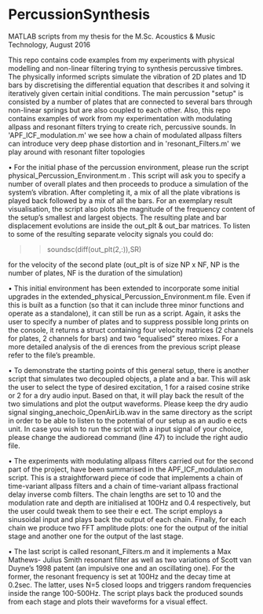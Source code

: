 # PercussionSynthesis
MATLAB scripts from my thesis for the M.Sc. Acoustics &amp; Music Technology, August 2016

This repo contains code examples from my experiments with physical modelling and non-linear filtering trying to synthesis percussive timbres. The physically informed scripts simulate the vibration of 2D plates and 1D bars by discretising the differential equation that describes it and solving it iteratively given certain initial conditions. The main percussion "setup" is consisted by a number of plates that are connected to several bars through non-linear springs but are also coupled to each other. Also, this repo contains examples of work from my experimentation with modulating allpass and resonant filters trying to create rich, percussive sounds. In 'APF_ICF_modulation.m' we see how a chain of modulated allpass filters can introduce very deep phase distortion and in 'resonant_Filters.m' we play around with resonant filter topologies


• For the initial phase of the percussion environment, please run the script physical_Percussion_Environment.m . This script will ask you to specify a number of overall plates and then proceeds to produce a simulation of the system’s vibration. After completing it, a mix of all the plate vibrations is played back followed by a mix of all the bars. For an exemplary result visualisation, the script also plots the magnitude of the frequency content of the setup’s smallest and largest objects. The resulting plate and bar displacement evolutions are inside the out_plt & out_bar matrices. To listen to some of the resulting separate velocity signals you could do: 

>> soundsc(diff(out_plt(2,:)),SR) 

for the velocity of the second plate (out_plt is of size NP x NF, NP is the number of plates, NF is the duration of the simulation) 

 
• This initial environment has been extended to incorporate some initial upgrades in the extended_physical_Percussion_Environment.m file. Even if this is built as a function (so that it can include three minor functions and operate as a standalone), it can still be run as a script. Again, it asks the user to specify a number of plates and to suppress possible long prints on the console, it returns a struct containing four velocity matrices (2 channels for plates, 2 channels for bars) and two “equalised” stereo mixes. For a more detailed analysis of the di erences from the previous script please refer to the file’s preamble. 
   
• To demonstrate the starting points of this general setup, there is another script that simulates two decoupled objects, a plate and a bar. This will ask the user to select the type of desired excitation, 1 for a raised cosine strike or 2 for a dry audio input. Based on that, it will play back the result of the two simulations and plot the output waveforms. Please keep the dry audio signal singing_anechoic_OpenAirLib.wav in the same directory as the script in order to be able to listen to the potential of our setup as an audio e ects unit. In case you wish to run the script with a input signal of your choice, please change the audioread command (line 47) to include the right audio file.  
 
   
• The experiments with modulating allpass filters carried out for the second part of the project, have been summarised in the APF_ICF_modulation.m script. This is a straightforward piece of code that implements a chain of time-variant allpass filters and a chain of time-variant allpass fractional delay inverse comb filters. The chain lengths are set to 10 and the modulation rate and depth are initialised at 100Hz and 0.4 respectively, but the user could tweak them to see their e ect. The script employs a sinusoidal input and plays back the output of each chain. Finally, for each chain we produce two FFT amplitude plots: one for the output of the initial stage and another one for the output of the last stage. 

• The last script is called resonant_Filters.m and it implements a Max Mathews- Julius Smith resonant filter as well as two variations of Scott van Duyne’s 1998 patent (an impulsive one and an oscillating one). For the former, the resonant frequency is set at 100Hz and the decay time at 0.2sec. The latter, uses N=5 closed loops and triggers random frequencies inside the range 100-500Hz. The script plays back the produced sounds from each stage and plots their waveforms for a visual effect.
